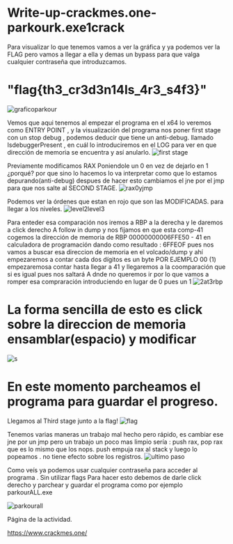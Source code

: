 # Write-up-crackmes.one-parkourk.exe1crack

Para visualizar lo que tenemos vamos a ver la gráfica y ya podemos ver la FLAG pero vamos a llegar a ella y demas un bypass para que valga cualquier contraseña que introduzcamos.

# "flag{th3_cr3d3n14ls_4r3_s4f3}"
![graficoparkour](https://user-images.githubusercontent.com/107126653/198892117-d6ce5f0c-5e19-4b51-8983-7856acb59342.png)

Vemos que aqui tenemos al empezar el programa en el x64 lo veremos como ENTRY POINT , y la visualización del programa nos poner first stage con un stop debug , podemos deducir que tiene un anti-debug. llamado IsdebuggerPresent , en cuál lo introduciremos en el LOG para ver en que dirección de memoria se encuentra y así anularlo.
![first stage](https://user-images.githubusercontent.com/107126653/198892118-ccea343e-cf76-4272-8ddb-e9da09bb5c33.png)

Previamente modificamos RAX Poniendole un 0 en vez de dejarlo en 1 ¿porqué? por que sino lo hacemos lo va interpretar como que lo estamos depurando(anti-debug) despues de hacer esto cambiamos el jne por el jmp para que nos salte al SECOND STAGE.
![rax0yjmp](https://user-images.githubusercontent.com/107126653/198892126-c805d674-5467-4b88-b990-03e375614e52.png)

Podemos ver la órdenes que estan en rojo que son las MODIFICADAS. para llegar a los niveles.
![level2level3](https://user-images.githubusercontent.com/107126653/198894068-a7171f82-ab59-4682-b15a-16520635c0d6.png)


Para enteder esa comparación nos iremos a RBP a la derecha y le daremos a click derecho A follow in dump  y nos fijamos en que esta comp-41 cogemos la dirección de memoria de RBP 00000000006FFE50 - 41 en calculadora de programación dando como resultado : 6FFEOF pues nos vamos a buscar esa direccion de memoria en el volcado/dump  y ahí empezaremos a contar cada dos dígitos es un byte POR EJEMPLO 00 (1) empezaremosa contar hasta llegar a 41 y llegaremos a la coomparación que si es igual pues nos saltará A dnde no queremos ir por lo que vamos a romper esa compraración introduciendo en lugar de 0 pues un 1
![2at3rbp](https://user-images.githubusercontent.com/107126653/198991389-f1c5e6d8-33f9-4931-b875-35703b09c42b.png)

 # La forma sencilla de esto es click sobre la direccion de memoria ensamblar(espacio) y modificar
![s](https://user-images.githubusercontent.com/107126653/198994516-b4398ee9-93de-40f5-bb7e-66615f6479ba.png)

# En este momento parcheamos el programa para guardar el progreso.
Llegamos al Third stage junto a la flag!
![flag](https://user-images.githubusercontent.com/107126653/198892133-323fac5f-c3a4-4afa-b893-4f38b02c0717.png)

Tenemos varias maneras un trabajo mal hecho pero rápido, es cambiar ese jne por un jmp pero un trabajo un poco mas limpio sería : push rax, pop rax que es lo mismo que los nops. push empuja rax al stack y luego lo popeamos . no tiene efecto sobre los registros.
![ultimo paso](https://user-images.githubusercontent.com/107126653/198996393-a4faf149-651a-41e6-9c8b-369fb5a33cb4.png)


Como veís ya podemos usar cualquier contraseña para acceder al programa . Sin utilizar flags
Para hacer esto debemos de darle click derecho y parchear y guardar el programa como por ejemplo parkourALL.exe

![parkourall](https://user-images.githubusercontent.com/107126653/198892150-cb231cfd-34bb-4d9a-988f-48a3c3835ae4.png)


Página de la actividad.

<https://www.crackmes.one/>


